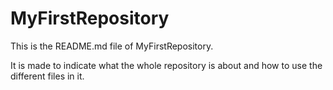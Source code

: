 # MyFirstRepository

This is the README.md file of MyFirstRepository.

It is made to indicate what the whole repository is about and how to use the different files in it.
